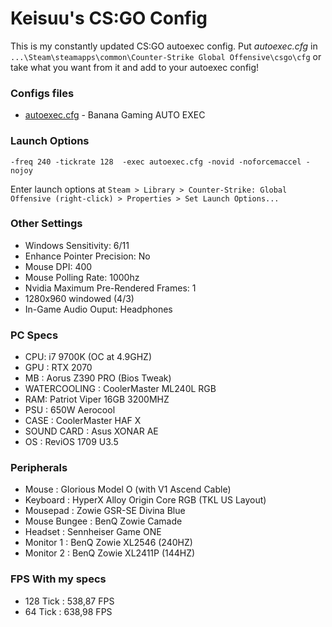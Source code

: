 
# Keisuu's CS:GO Config

This is my constantly updated CS:GO autoexec config.
Put *autoexec.cfg* in `...\Steam\steamapps\common\Counter-Strike Global Offensive\csgo\cfg` or take what you want from it and add to your autoexec config! 

### Configs files
 + [autoexec.cfg](https://github.com/Keisuuu/CSGO/blob/master/Config/autoexec.cfg) - Banana Gaming AUTO EXEC

### Launch Options

	-freq 240 -tickrate 128  -exec autoexec.cfg -novid -noforcemaccel -nojoy 

Enter launch options at `Steam > Library > Counter-Strike: Global Offensive (right-click) > Properties > Set Launch Options...`

### Other Settings
+ Windows Sensitivity: 6/11  
+ Enhance Pointer Precision: No  
+ Mouse DPI: 400  
+ Mouse Polling Rate: 1000hz
+ Nvidia Maximum Pre-Rendered Frames: 1  
+ 1280x960 windowed (4/3)
+ In-Game Audio Ouput: Headphones  

### PC Specs
- CPU: i7 9700K (OC at 4.9GHZ)
- GPU : RTX 2070
- MB : Aorus Z390 PRO (Bios Tweak)
- WATERCOOLING : CoolerMaster ML240L RGB
- RAM: Patriot Viper 16GB 3200MHZ 
- PSU : 650W Aerocool
- CASE : CoolerMaster HAF X
- SOUND CARD : Asus XONAR AE
- OS : ReviOS 1709 U3.5

### Peripherals 
- Mouse : Glorious Model O (with V1 Ascend Cable)
- Keyboard : HyperX Alloy Origin Core RGB (TKL US Layout)
- Mousepad : Zowie GSR-SE Divina Blue
- Mouse Bungee : BenQ Zowie Camade
- Headset : Sennheiser Game ONE
- Monitor 1 : BenQ Zowie XL2546 (240HZ)
- Monitor 2 : BenQ Zowie XL2411P (144HZ)

### FPS With my specs 
- 128 Tick : 538,87 FPS
- 64 Tick : 638,98 FPS
